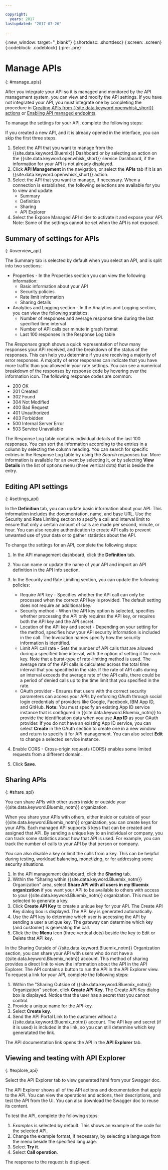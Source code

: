 ```yaml
---

copyright:
  years: 2017
lastupdated: "2017-07-26"

---
```



{:new_window: target="_blank"}
{:shortdesc: .shortdesc}
{:screen: .screen}
{:codeblock: .codeblock}
{:pre: .pre}

# Manage APIs
{: #manage_apis}

After you integrate your API so it is managed and monitored by the API management system, you can view and modify the API settings. If you have not integrated your API, you must integrate one by completing the procedure in [Creating APIs from {{site.data.keyword.openwhisk_short}} actions](manage_openwhisk_apis.html) or [Enabling API managed endpoints](manage_cf_apis.html). 

To manage the settings for your API, complete the following steps:

If you created a new API, and it is already opened in the interface, you can skip the first three steps.

1. Select the API that you want to manage from the {{site.data.keyword.Bluemix}} Dashboard or by selecting an action on the {{site.data.keyword.openwhisk_short}} service Dashboard, if the information for your API is not already displayed.
2. Click **API Management** in the navigation, or select the **APIs** tab if it is an {{site.data.keyword.openwhisk_short}} action.
3. Select the API that you want to manage, if necessary. When a connection is established, the following selections are available for you to view and update:
    * Summary
    * Definition
    * Sharing
    * API Explorer
4. Select the Expose Managed API slider to activate it and expose your API. Note: Some of the settings cannot be set when the API is not exposed.  

## Summary of settings for APIs
{: #overview_api}

The Summary tab is selected by default when you select an API, and is split into two sections:
* Properties - In the Properties section you can view the following information:
    * Basic information about your API
	* Security policies
	* Rate limit information
    * Sharing details
* Analytics and Logging section - In the Analytics and Logging section, you can view the following statistics:
	* Number of responses and average response time during the last specified time interval
    * Number of API calls per minute in graph format
    * Last 100 responses in the Response Log table
	
The *Responses* graph shows a quick representation of how many responses your API received, and the breakdown of the status of the responses. This can help you determine if you are receiving a majority of error responses. A majority of error responses can indicate that you have more traffic than you allowed in your rate settings. You can see a numerical breakdown of the responses by response code by hovering over the information icon. The following response codes are common:
* 200  OK
* 201  Created
* 302  Found
* 304  Not Modified
* 400  Bad Request
* 401  Unauthorized
* 403  Forbidden
* 500  Internal Server Error
* 503  Service Unavailable

The Response Log table contains individual details of the last 100 responses. You can sort the information according to the entries in a column by selecting the column heading. You can search for specific entries in the Response Log table by using the *Search responses* bar. More information is available for an event by selecting it, or by selecting **View Details** in the list of options menu (three vertical dots) that is beside the entry.


## Editing API settings
{: #settings_api}

In the **Definition** tab, you can update basic information about your API. This information includes the documentation, name, and base URL. Use the Security and Rate Limiting section to specify a call and interval limit to ensure that only a certain amount of calls are made per second, minute, or hour. You can also require authentication to create API calls to prevent unwanted use of your data or to gather statistics about the API.

To change the settings for an API, complete the following steps:

1. In the API management dashboard, click the **Definition** tab.
2. You can name or update the name of your API and import an API definition in the API Info section.
3. In the Security and Rate Limiting section, you can update the following policies:
    * Require API key - Specifies whether the API call can only be processed when the correct API key is provided. The default setting does not require an additional key.
    * Security method - When the API key option is selected, specifies whether processing the API only requires the API key, or requires both the API key and the API secret.
    * Location of the API key and secret - Depending on your setting for the method, specifies how your API security information is included in the call. The Invocation names specify how the security information is identified.
    * Limit API call rate - Sets the number of API calls that are allowed during a specified time interval, with the option of setting it for each key. Note that a burst-type of rate-limiting method is used. The average rate of the API calls is calculated across the total time interval that you specified in the rate. If the rate of API calls during an interval exceeds the average rate of the API calls, there could be a period of denied calls up to the time limit that you specified in the rate.   
    * OAuth provider - Ensures that users with the correct security parameters can access your APIs by enforcing OAuth through social login credentials of providers like Google, Facebook, IBM App ID, and GitHub.
    **Note:** You must specify an existing App ID service instance that is configured in {{site.data.keyword.Bluemix_notm}} to provide the identification data when you use **App ID** as your OAuth provider. If you do not have an existing App ID service, you can select **Create** in the OAuth section to create one in a new window and return to specify it for API management. You can also select **Edit** to change a selected service instance.

4. Enable CORS - Cross-origin requests (CORS) enables some limited requests from a different domain.
5. Click **Save**.

## Sharing APIs
{: #share_api}

You can share APIs with other users inside or outside your {{site.data.keyword.Bluemix_notm}} organization.

When you share your APIs with others, either inside or outside of your {{site.data.keyword.Bluemix_notm}} organization, you can create keys for your APIs. Each managed API supports 5 keys that can be created and assigned that API. By sending a unique key to an individual or company, you can track some statistics about how that API is used. For example, you can track the number of calls to your API by that person or company.

You can also disable a key or limit the calls from a key. This can be helpful during testing, workload balancing, monetizing, or for addressing some security situations.  

1. In the API management dashboard, click the **Sharing** tab.
2. Within the "Sharing within {{site.data.keyword.Bluemix_notm}} Organization" area, select **Share API with all users in my Bluemix organization** if you want your API to be available to others with access to your {{site.data.keyword.Bluemix_notm}} organization. This must be selected to generate a key.
3. Click **Create API Key** to create a unique key for your API. The Create API Key dialog box is displayed. The API key is generated automatically.
4. Use the API key to determine which user is accessing the API by sending a user a unique key. The gateway can determine which key (and customer) is generating the call.
5. Click the the **Menu** icon (three vertical dots) beside the key to Edit or Delete that API key.

In the Sharing Outside of {{site.data.keyword.Bluemix_notm}} Organization section, you can share your API with users who do not have a {{site.data.keyword.Bluemix_notm}} account. This method of sharing provides a direct link to view the information about the API in the API Explorer. The API contains a button to run the API in the API Explorer view. To request a link for your API, complete the following steps:

1. Within the "Sharing Outside of {{site.data.keyword.Bluemix_notm}} Organization" section, click **Create API Key**. The Create API Key dialog box is displayed.
     Notice that the user has a secret that you cannot control.
2. Provide a unique name for the API key.
3. Select **Create key**. 
4. Send the API Portal Link to the customer without a {{site.data.keyword.Bluemix_notm}} account. The API key and secret (if it is used) is included in the link, so you can still determine which key generatated the link.
  
The API documentation link opens the API in the **API Explorer** tab.

## Viewing and testing with API Explorer
{: #explore_api}

Select the API Explorer tab to view generated html from your Swagger doc. 

The API Explorer shows all of the API actions and documentation that apply to the API. You can view the operations and actions, their descriptions, and test the API from the UI. You can also download the Swagger doc to reuse its content.

To test the API, complete the following steps:
1. *Examples* is selected by default. This shows an example of the code for the selected API.
2. Change the example format, if necessary, by selecting a language from the menu beside the specified language. 
3. Select **Try it**.
4. Select **Call operation**. 

The response to the request is displayed.   
